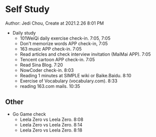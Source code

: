 # Self Study

Author: Jedi Chou, Create at 2021.2.26 8:01 PM

* Daily study
  * 101WeiQi daily exercise check-in. 7:05, 7:05
  * Don't memorize words APP check-in, 7:05
  * 163 music APP check-in. 7:05
  * Read articles and check interview invitation (MaiMai APP). 7:05
  * Tencent cartoon APP check-in. 7:05
  * Read Sina Blog. 7:20
  * NowCoder check-in. 8:03
  * Reading 1 minutes at SIMPLE wiki or Baike.Baidu. 8:10
  * Exercise of Vocabulary (vocabulary.com). 8:33
  * reading 163.com mails. 10:35

## Other

* Go Game check
  * Leela Zero vs Leela Zero. 8:08
  * Leela Zero vs Leela Zero. 8:14
  * Leela Zero vs Leela Zero. 8:18
